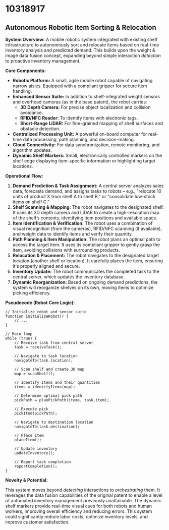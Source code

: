 # 10318917

## Autonomous Robotic Item Sorting & Relocation

**System Overview:** A mobile robotic system integrated with existing shelf infrastructure to autonomously sort and relocate items based on real-time inventory analysis and predicted demand. This builds upon the weight & image data fusion concept, expanding beyond simple interaction *detection* to proactive inventory management.

**Core Components:**

*   **Robotic Platform:** A small, agile mobile robot capable of navigating narrow aisles. Equipped with a compliant gripper for secure item handling.
*   **Enhanced Sensor Suite:** In addition to shelf-integrated weight sensors and overhead cameras (as in the base patent), the robot carries:
    *   **3D Depth Camera:** For precise object localization and collision avoidance.
    *   **RFID/NFC Reader:** To identify items with electronic tags.
    *   **Short-Range LiDAR:**  For fine-grained mapping of shelf surfaces and obstacle detection.
*   **Centralized Processing Unit:** A powerful on-board computer for real-time data processing, path planning, and decision-making.
*   **Cloud Connectivity:** For data synchronization, remote monitoring, and algorithm updates.
*   **Dynamic Shelf Markers:** Small, electronically controlled markers on the shelf edge displaying item-specific information or highlighting target locations.

**Operational Flow:**

1.  **Demand Prediction & Task Assignment:** A central server analyzes sales data, forecasts demand, and assigns tasks to robots – e.g., "relocate 10 units of product X from shelf A to shelf B," or "consolidate low-stock items on shelf C."
2.  **Shelf Scanning & Mapping:** The robot navigates to the designated shelf. It uses its 3D depth camera and LiDAR to create a high-resolution map of the shelf’s contents, identifying item positions and available space.
3.  **Item Identification & Verification:** The robot uses a combination of visual recognition (from the cameras), RFID/NFC scanning (if available), and weight data to identify items and verify their quantity.
4.  **Path Planning & Item Manipulation:** The robot plans an optimal path to access the target item. It uses its compliant gripper to gently grasp the item, avoiding collisions with surrounding products.
5.  **Relocation & Placement:** The robot navigates to the designated target location (another shelf or location). It carefully places the item, ensuring it's properly aligned and secure.
6.  **Inventory Update:** The robot communicates the completed task to the central server, which updates the inventory database.
7.  **Dynamic Reorganization:** Based on ongoing demand predictions, the system will reorganize shelves on its own, moving items to optimize picking efficiency.

**Pseudocode (Robot Core Logic):**

```
// Initialize robot and sensor suite
function initializeRobot() {
    // ...
}

// Main loop
while (true) {
    // Receive task from central server
    task = receiveTask();

    // Navigate to task location
    navigateTo(task.location);

    // Scan shelf and create 3D map
    map = scanShelf();

    // Identify items and their quantities
    items = identifyItems(map);

    // Determine optimal pick path
    pickPath = planPickPath(items, task.item);

    // Execute pick
    pickItem(pickPath);

    // Navigate to destination location
    navigateTo(task.destination);

    // Place item
    placeItem();

    // Update inventory
    updateInventory();

    // Report task completion
    reportCompletion();
}
```

**Novelty & Potential:**

This system moves beyond *detecting* interactions to *orchestrating* them. It leverages the data fusion capabilities of the original patent to enable a level of automated inventory management previously unattainable. The dynamic shelf markers provide real-time visual cues for both robots and human workers, improving overall efficiency and reducing errors. This system could significantly reduce labor costs, optimize inventory levels, and improve customer satisfaction.